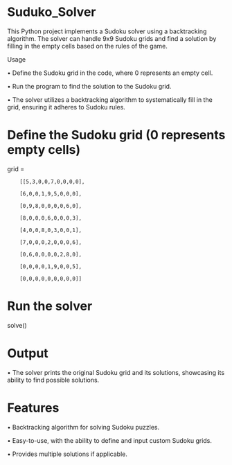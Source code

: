 # Suduko_Solver

This Python project implements a Sudoku solver using a backtracking algorithm. The solver can handle 9x9 Sudoku grids and find a solution by filling in the empty cells based on the rules of the game.

Usage

• Define the Sudoku grid in the code, where 0 represents an empty cell.

• Run the program to find the solution to the Sudoku grid.

• The solver utilizes a backtracking algorithm to systematically fill in the grid, ensuring it adheres to Sudoku rules.

# Define the Sudoku grid (0 represents empty cells)

grid = 

        [[5,3,0,0,7,0,0,0,0],

        [6,0,0,1,9,5,0,0,0],
        
        [0,9,8,0,0,0,0,6,0],
        
        [8,0,0,0,6,0,0,0,3],
        
        [4,0,0,8,0,3,0,0,1],
        
        [7,0,0,0,2,0,0,0,6],
        
        [0,6,0,0,0,0,2,8,0],
        
        [0,0,0,0,1,9,0,0,5],
        
        [0,0,0,0,0,0,0,0,0]]

# Run the solver

solve()

# Output

• The solver prints the original Sudoku grid and its solutions, showcasing its ability to find possible solutions.

# Features

• Backtracking algorithm for solving Sudoku puzzles.

• Easy-to-use, with the ability to define and input custom Sudoku grids.

• Provides multiple solutions if applicable.

